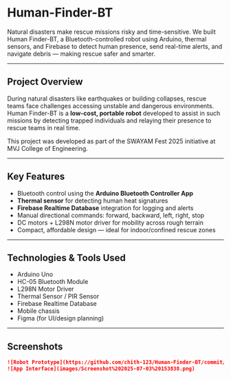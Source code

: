 # Human-Finder-BT
Natural disasters make rescue missions risky and time-sensitive. We built Human Finder-BT, a Bluetooth-controlled robot using Arduino, thermal sensors, and Firebase to detect human presence, send real-time alerts, and navigate debris — making rescue safer and smarter.

---

## Project Overview

During natural disasters like earthquakes or building collapses, rescue teams face challenges accessing unstable and dangerous environments. Human Finder-BT is a **low-cost, portable robot** developed to assist in such missions by detecting trapped individuals and relaying their presence to rescue teams in real time.

This project was developed as part of the SWAYAM Fest 2025 initiative at MVJ College of Engineering.

---

## Key Features

- Bluetooth control using the **Arduino Bluetooth Controller App**
- **Thermal sensor** for detecting human heat signatures
- **Firebase Realtime Database** integration for logging and alerts
- Manual directional commands: forward, backward, left, right, stop
- DC motors + L298N motor driver for mobility across rough terrain
- Compact, affordable design — ideal for indoor/confined rescue zones

---

## Technologies & Tools Used

- Arduino Uno
- HC-05 Bluetooth Module
- L298N Motor Driver
- Thermal Sensor / PIR Sensor
- Firebase Realtime Database
- Mobile chassis
- Figma (for UI/design planning)

---

## Screenshots

```markdown
![Robot Prototype](https://github.com/chith-123/Human-Finder-BT/commit/731f5e423e620beaf01796f472cb2d8b1bb644cc)
![App Interface](images/Screenshot%202025-07-03%20153838.png)


